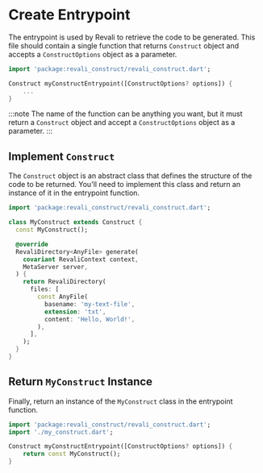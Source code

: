 # Create Entrypoint

The entrypoint is used by Revali to retrieve the code to be generated. This file should contain a single function that returns `Construct` object and accepts a `ConstructOptions` object as a parameter.

```dart title="lib/my_construct_entrypoint.dart"
import 'package:revali_construct/revali_construct.dart';

Construct myConstructEntrypoint([ConstructOptions? options]) {
    ...
}
```

:::note
The name of the function can be anything you want, but it must return a `Construct` object and accept a `ConstructOptions` object as a parameter.
:::

## Implement `Construct`

The `Construct` object is an abstract class that defines the structure of the code to be returned. You'll need to implement this class and return an instance of it in the entrypoint function.

```dart title="lib/my_construct.dart"
import 'package:revali_construct/revali_construct.dart';

class MyConstruct extends Construct {
  const MyConstruct();

  @override
  RevaliDirectory<AnyFile> generate(
    covariant RevaliContext context,
    MetaServer server,
  ) {
    return RevaliDirectory(
      files: [
        const AnyFile(
          basename: 'my-text-file',
          extension: 'txt',
          content: 'Hello, World!',
        ),
      ],
    );
  }
}
```

## Return `MyConstruct` Instance

Finally, return an instance of the `MyConstruct` class in the entrypoint function.

```dart title="lib/my_construct_entrypoint.dart"
import 'package:revali_construct/revali_construct.dart';
import './my_construct.dart';

Construct myConstructEntrypoint([ConstructOptions? options]) {
    return const MyConstruct();
}
```
